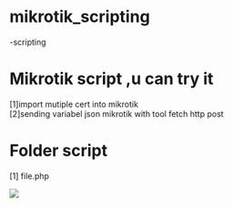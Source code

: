 # mikrotik_scripting
-scripting
# Mikrotik script ,u can try it

[1]import mutiple cert  into mikrotik 
<br/>
[2]sending variabel json mikrotik with tool fetch http post

# Folder script 
[1] file.php 


<img src="https://github.com/mqnoy/mikrotik_scripting/blob/master/basic-auth-mtr.jpg"/>
